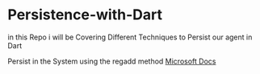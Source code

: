 # Persistence-with-Dart
in this Repo i will be Covering Different Techniques to Persist our agent in Dart

Persist in the System using the regadd method [Microsoft Docs](https://github.com/TheNewAttacker64/Persistence-with-Dart/tree/main/Reg%20Technique)
